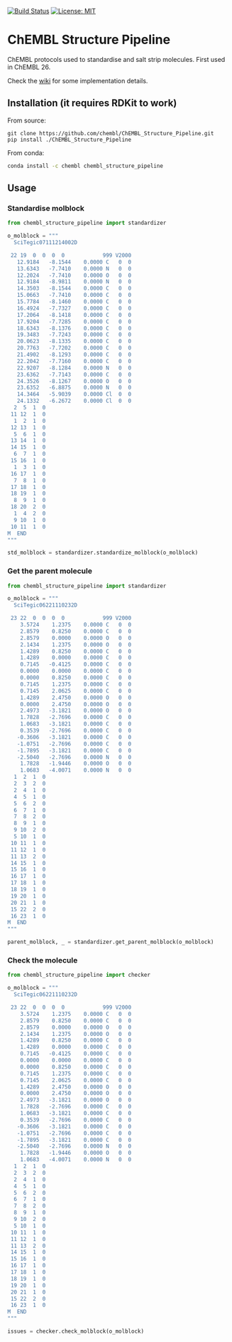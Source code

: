 [![Build Status](https://travis-ci.org/chembl/ChEMBL_Structure_Pipeline.svg?branch=master)](https://travis-ci.org/chembl/ChEMBL_Structure_Pipeline)
[![License: MIT](https://img.shields.io/badge/License-MIT-yellow.svg)](https://opensource.org/licenses/MIT)

# ChEMBL Structure Pipeline

ChEMBL protocols used to standardise and salt strip molecules. First used in ChEMBL 26.

Check the [wiki](https://github.com/chembl/ChEMBL_Structure_Pipeline/wiki) for some implementation details.

## Installation (it requires RDKit to work)

From source:

    git clone https://github.com/chembl/ChEMBL_Structure_Pipeline.git
    pip install ./ChEMBL_Structure_Pipeline

From conda:

```bash
conda install -c chembl chembl_structure_pipeline
```

## Usage

### Standardise molblock


```python
from chembl_structure_pipeline import standardizer

o_molblock = """
  SciTegic07111214002D

 22 19  0  0  0  0            999 V2000
   12.9184   -8.1544    0.0000 C   0  0
   13.6343   -7.7410    0.0000 N   0  0
   12.2024   -7.7410    0.0000 O   0  0
   12.9184   -8.9811    0.0000 N   0  0
   14.3503   -8.1544    0.0000 C   0  0
   15.0663   -7.7410    0.0000 C   0  0
   15.7784   -8.1460    0.0000 C   0  0
   16.4924   -7.7327    0.0000 C   0  0
   17.2064   -8.1418    0.0000 C   0  0
   17.9204   -7.7285    0.0000 C   0  0
   18.6343   -8.1376    0.0000 C   0  0
   19.3483   -7.7243    0.0000 C   0  0
   20.0623   -8.1335    0.0000 C   0  0
   20.7763   -7.7202    0.0000 C   0  0
   21.4902   -8.1293    0.0000 C   0  0
   22.2042   -7.7160    0.0000 C   0  0
   22.9207   -8.1284    0.0000 N   0  0
   23.6362   -7.7143    0.0000 C   0  0
   24.3526   -8.1267    0.0000 O   0  0
   23.6352   -6.8875    0.0000 N   0  0
   14.3464   -5.9039    0.0000 Cl  0  0
   24.1332   -6.2672    0.0000 Cl  0  0
  2  5  1  0
 11 12  1  0
  1  2  1  0
 12 13  1  0
  5  6  1  0
 13 14  1  0
 14 15  1  0
  6  7  1  0
 15 16  1  0
  1  3  1  0
 16 17  1  0
  7  8  1  0
 17 18  1  0
 18 19  1  0
  8  9  1  0
 18 20  2  0
  1  4  2  0
  9 10  1  0
 10 11  1  0
M  END
"""

std_molblock = standardizer.standardize_molblock(o_molblock)
```

### Get the parent molecule


```python
from chembl_structure_pipeline import standardizer

o_molblock = """
  SciTegic06221110232D

 23 22  0  0  0  0            999 V2000
    3.5724    1.2375    0.0000 C   0  0
    2.8579    0.8250    0.0000 C   0  0
    2.8579    0.0000    0.0000 O   0  0
    2.1434    1.2375    0.0000 O   0  0
    1.4289    0.8250    0.0000 C   0  0
    1.4289    0.0000    0.0000 C   0  0
    0.7145   -0.4125    0.0000 C   0  0
    0.0000    0.0000    0.0000 C   0  0
    0.0000    0.8250    0.0000 C   0  0
    0.7145    1.2375    0.0000 C   0  0
    0.7145    2.0625    0.0000 C   0  0
    1.4289    2.4750    0.0000 O   0  0
    0.0000    2.4750    0.0000 O   0  0
    2.4973   -3.1821    0.0000 O   0  0
    1.7828   -2.7696    0.0000 C   0  0
    1.0683   -3.1821    0.0000 C   0  0
    0.3539   -2.7696    0.0000 C   0  0
   -0.3606   -3.1821    0.0000 C   0  0
   -1.0751   -2.7696    0.0000 C   0  0
   -1.7895   -3.1821    0.0000 C   0  0
   -2.5040   -2.7696    0.0000 N   0  0
    1.7828   -1.9446    0.0000 O   0  0
    1.0683   -4.0071    0.0000 N   0  0
  1  2  1  0
  2  3  2  0
  2  4  1  0
  4  5  1  0
  5  6  2  0
  6  7  1  0
  7  8  2  0
  8  9  1  0
  9 10  2  0
  5 10  1  0
 10 11  1  0
 11 12  1  0
 11 13  2  0
 14 15  1  0
 15 16  1  0
 16 17  1  0
 17 18  1  0
 18 19  1  0
 19 20  1  0
 20 21  1  0
 15 22  2  0
 16 23  1  0
M  END
"""

parent_molblock, _ = standardizer.get_parent_molblock(o_molblock)
```

### Check the molecule


```python
from chembl_structure_pipeline import checker

o_molblock = """
  SciTegic06221110232D

 23 22  0  0  0  0            999 V2000
    3.5724    1.2375    0.0000 C   0  0
    2.8579    0.8250    0.0000 C   0  0
    2.8579    0.0000    0.0000 O   0  0
    2.1434    1.2375    0.0000 O   0  0
    1.4289    0.8250    0.0000 C   0  0
    1.4289    0.0000    0.0000 C   0  0
    0.7145   -0.4125    0.0000 C   0  0
    0.0000    0.0000    0.0000 C   0  0
    0.0000    0.8250    0.0000 C   0  0
    0.7145    1.2375    0.0000 C   0  0
    0.7145    2.0625    0.0000 C   0  0
    1.4289    2.4750    0.0000 O   0  0
    0.0000    2.4750    0.0000 O   0  0
    2.4973   -3.1821    0.0000 O   0  0
    1.7828   -2.7696    0.0000 C   0  0
    1.0683   -3.1821    0.0000 C   0  0
    0.3539   -2.7696    0.0000 C   0  0
   -0.3606   -3.1821    0.0000 C   0  0
   -1.0751   -2.7696    0.0000 C   0  0
   -1.7895   -3.1821    0.0000 C   0  0
   -2.5040   -2.7696    0.0000 N   0  0
    1.7828   -1.9446    0.0000 O   0  0
    1.0683   -4.0071    0.0000 N   0  0
  1  2  1  0
  2  3  2  0
  2  4  1  0
  4  5  1  0
  5  6  2  0
  6  7  1  0
  7  8  2  0
  8  9  1  0
  9 10  2  0
  5 10  1  0
 10 11  1  0
 11 12  1  0
 11 13  2  0
 14 15  1  0
 15 16  1  0
 16 17  1  0
 17 18  1  0
 18 19  1  0
 19 20  1  0
 20 21  1  0
 15 22  2  0
 16 23  1  0
M  END
"""

issues = checker.check_molblock(o_molblock)
```